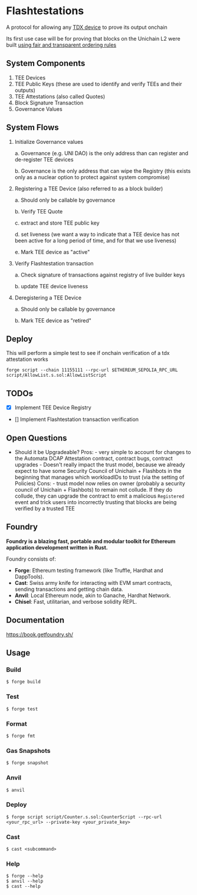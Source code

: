 # Flashtestations

A protocol for allowing any [TDX device](https://collective.flashbots.net/t/building-secure-ethereum-blocks-on-minimal-intel-tdx-confidential-vms/3795) to prove its output onchain

Its first use case will be for proving that blocks on the Unichain L2 were built [using fair and transparent ordering rules](https://blog.uniswap.org/rollup-boost-is-live-on-unichain)


## System Components

1. TEE Devices
1. TEE Public Keys (these are used to identify and verify TEEs and their outputs)
1. TEE Attestations (also called Quotes)
1. Block Signature Transaction
1. Governance Values

## System Flows

1. Initialize Governance values
    
    a. Governance (e.g. UNI DAO) is the only address than can register and de-register TEE devices
    
    b. Governance is the only address that can wipe the Registry (this exists only as a nuclear option to protect against system compromise)
1. Registering a TEE Device (also referred to as a block builder)
    
    a. Should only be callable by governance
    
    b. Verify TEE Quote
    
    c. extract and store TEE public key
    
    d. set liveness (we want a way to indicate that a TEE device has not been active for a long period of time, and for that we use liveness)
    
    e. Mark TEE device as "active"
1. Verify Flashtestation transaction
    
    a. Check signature of transactions against registry of live builder keys
    
    b. update TEE device liveness
1. Deregistering a TEE Device
    
    a. Should only be callable by governance
    
    b. Mark TEE device as "retired"

## Deploy

This will perform a simple test to see if onchain verification of a tdx attestation works

`forge script --chain 11155111 --rpc-url $ETHEREUM_SEPOLIA_RPC_URL script/AllowList.s.sol:AllowListScript`

## TODOs

- [X] Implement TEE Device Registry
- [] Implement Flashtestation transaction verification

## Open Questions
- Should it be Upgradeable?
    Pros: 
        - very simple to account for changes to the Automata DCAP Attestation contract, contract bugs, contract upgrades
        - Doesn't really impact the trust model, because we already expect to have some Security Council of Unichain + Flashbots in the beginning that manages which workloadIDs to trust (via the setting of Policies)
    Cons:
        - trust model now relies on owner (probably a security council of Unichain + Flashbots) to remain not collude. If they do collude, they can upgrade the contract to emit a malicious `Registered` event and trick users into incorrectly trusting that blocks are being verified by a trusted TEE


## Foundry

**Foundry is a blazing fast, portable and modular toolkit for Ethereum application development written in Rust.**

Foundry consists of:

-   **Forge**: Ethereum testing framework (like Truffle, Hardhat and DappTools).
-   **Cast**: Swiss army knife for interacting with EVM smart contracts, sending transactions and getting chain data.
-   **Anvil**: Local Ethereum node, akin to Ganache, Hardhat Network.
-   **Chisel**: Fast, utilitarian, and verbose solidity REPL.

## Documentation

https://book.getfoundry.sh/

## Usage

### Build

```shell
$ forge build
```

### Test

```shell
$ forge test
```

### Format

```shell
$ forge fmt
```

### Gas Snapshots

```shell
$ forge snapshot
```

### Anvil

```shell
$ anvil
```

### Deploy

```shell
$ forge script script/Counter.s.sol:CounterScript --rpc-url <your_rpc_url> --private-key <your_private_key>
```

### Cast

```shell
$ cast <subcommand>
```

### Help

```shell
$ forge --help
$ anvil --help
$ cast --help
```
